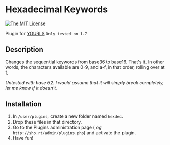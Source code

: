 # Hexadecimal Keywords
[![The MIT License](https://img.shields.io/badge/license-MIT-orange.svg?style=flat-square)](http://opensource.org/licenses/MIT)

Plugin for [YOURLS](http://yourls.org) `Only tested on 1.7`

## Description

Changes the sequential keywords from base36 to base16. That's it. In other
words, the characters available are 0-9, and a-f, in that order, rolling over
at f.

_Untested with base 62. I would assume that it will simply break completely, let me know if it doesn't._

## Installation

1.  In `/user/plugins`, create a new folder named `hexdec`.
2.  Drop these files in that directory.
3.  Go to the Plugins administration page ( *eg* `http://sho.rt/admin/plugins.php`) and activate the plugin.
4.  Have fun!

